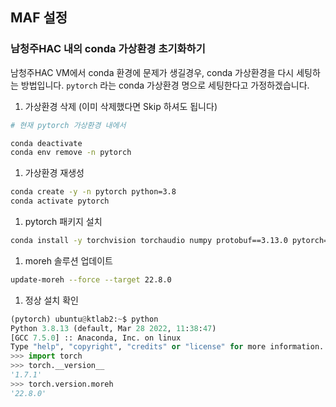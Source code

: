 ## MAF 설정

### 남청주HAC 내의 conda 가상환경 초기화하기

남청주HAC VM에서 conda 환경에 문제가 생길경우, conda 가상환경을 다시 세팅하는 방법입니다. `pytorch` 라는 conda 가상환경 명으로 세팅한다고 가정하겠습니다.

1. 가상환경 삭제 (이미 삭제했다면 Skip 하셔도 됩니다)

```bash
# 현재 pytorch 가상환경 내에서

conda deactivate
conda env remove -n pytorch
```

1. 가상환경 재생성

```bash
conda create -y -n pytorch python=3.8
conda activate pytorch
```

1. pytorch 패키지 설치

```bash
conda install -y torchvision torchaudio numpy protobuf==3.13.0 pytorch==1.7.1 cpuonly -c pytorch
```

1. moreh 솔루션 업데이트

```bash
update-moreh --force --target 22.8.0
```

1. 정상 설치 확인

```python
(pytorch) ubuntu@ktlab2:~$ python
Python 3.8.13 (default, Mar 28 2022, 11:38:47)
[GCC 7.5.0] :: Anaconda, Inc. on linux
Type "help", "copyright", "credits" or "license" for more information.
>>> import torch
>>> torch.__version__
'1.7.1'
>>> torch.version.moreh
'22.8.0'
```
